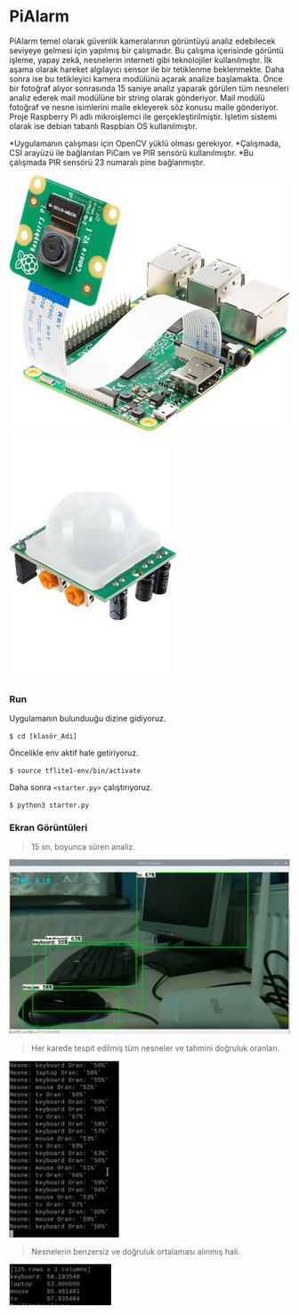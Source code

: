 # PiAlarm
PiAlarm temel olarak güvenlik kameralarının görüntüyü analiz edebilecek seviyeye gelmesi için yapılmış bir çalışmadır. 
Bu çalışma içerisinde görüntü işleme, yapay zekâ, nesnelerin interneti gibi teknolojiler kullanılmıştır.
İlk aşama olarak hareket algılayıcı sensor ile bir tetiklenme beklenmekte. Daha sonra ise bu tetikleyici kamera modülünü açarak analize başlamakta. Önce bir fotoğraf alıyor sonrasında 15 saniye analiz yaparak görülen tüm nesneleri analiz ederek mail modülüne bir string olarak gönderiyor. Mail modülü fotoğraf ve nesne isimlerini maile ekleyerek söz konusu maile gönderiyor.
Proje Raspberry Pi adlı mikroişlemci ile gerçekleştirilmiştir. İşletim sistemi olarak ise debian tabanlı Raspbian OS kullanılmıştır.

*Uygulamanın çalışması için OpenCV yüklü olması gerekiyor.
*Çalışmada, CSI arayüzü ile bağlanılan PiCam ve PIR sensörü kullanılmıştır.
*Bu çalışmada PIR sensörü 23 numaralı pine bağlanmıştır.

![](https://github.com/FurkanDemiray/PiAlarm/blob/master/picam.png)
![](https://github.com/FurkanDemiray/PiAlarm/blob/master/pir.jpg)

### Run

Uygulamanın bulunduuğu dizine gidiyoruz.

`$ cd [klasör_Adi]`

Öncelikle env aktif hale getiriyoruz.

`$ source tflite1-env/bin/activate`

Daha sonra `<starter.py>` çalıştırıyoruz.

`$ python3 starter.py`

### Ekran Görüntüleri

> 15 sn. boyunca süren analiz.

![](https://github.com/FurkanDemiray/PiAlarm/blob/master/screenshot.png)

> Her karede tespit edilmiş tüm nesneler ve tahmini doğruluk oranları.

![](https://github.com/FurkanDemiray/PiAlarm/blob/master/obj_exam1.png)

> Nesnelerin benzersiz ve doğruluk ortalaması alınmış hali.

![](https://github.com/FurkanDemiray/PiAlarm/blob/master/obj_exam2.png)
